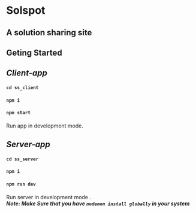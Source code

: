 # Solspot

## A solution sharing site

## **Geting Started**

## _*Client-app*_

#### `cd ss_client`

#### `npm i`

#### `npm start`

Run app in development mode.

## _*Server-app*_

#### `cd ss_server`

#### `npm i`

#### `npm run dev`

Run server in development mode .\
**_Note: Make Sure that you have `nodemon install globally` in your system_**
